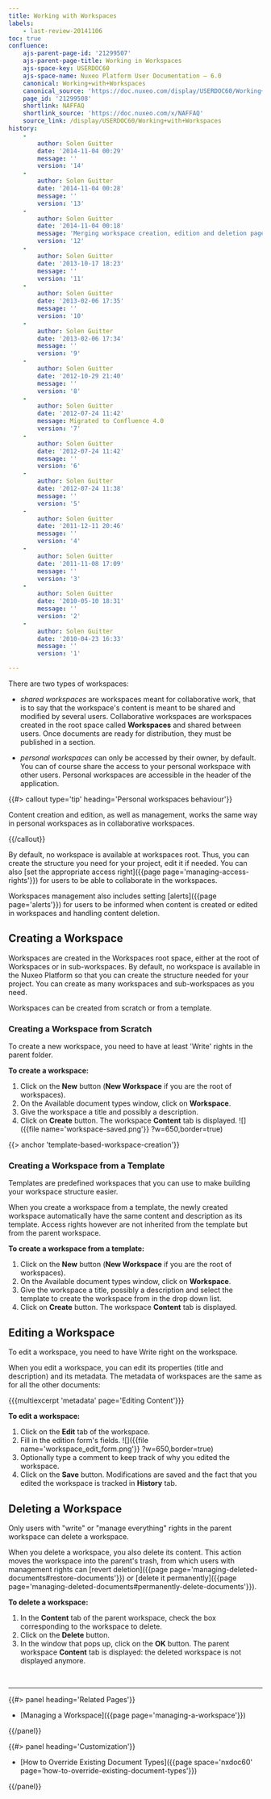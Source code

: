 ```yaml
---
title: Working with Workspaces
labels:
    - last-review-20141106
toc: true
confluence:
    ajs-parent-page-id: '21299507'
    ajs-parent-page-title: Working in Workspaces
    ajs-space-key: USERDOC60
    ajs-space-name: Nuxeo Platform User Documentation — 6.0
    canonical: Working+with+Workspaces
    canonical_source: 'https://doc.nuxeo.com/display/USERDOC60/Working+with+Workspaces'
    page_id: '21299508'
    shortlink: NAFFAQ
    shortlink_source: 'https://doc.nuxeo.com/x/NAFFAQ'
    source_link: /display/USERDOC60/Working+with+Workspaces
history:
    - 
        author: Solen Guitter
        date: '2014-11-04 00:29'
        message: ''
        version: '14'
    - 
        author: Solen Guitter
        date: '2014-11-04 00:28'
        message: ''
        version: '13'
    - 
        author: Solen Guitter
        date: '2014-11-04 00:18'
        message: 'Merging workspace creation, edition and deletion pages'
        version: '12'
    - 
        author: Solen Guitter
        date: '2013-10-17 18:23'
        message: ''
        version: '11'
    - 
        author: Solen Guitter
        date: '2013-02-06 17:35'
        message: ''
        version: '10'
    - 
        author: Solen Guitter
        date: '2013-02-06 17:34'
        message: ''
        version: '9'
    - 
        author: Solen Guitter
        date: '2012-10-29 21:40'
        message: ''
        version: '8'
    - 
        author: Solen Guitter
        date: '2012-07-24 11:42'
        message: Migrated to Confluence 4.0
        version: '7'
    - 
        author: Solen Guitter
        date: '2012-07-24 11:42'
        message: ''
        version: '6'
    - 
        author: Solen Guitter
        date: '2012-07-24 11:38'
        message: ''
        version: '5'
    - 
        author: Solen Guitter
        date: '2011-12-11 20:46'
        message: ''
        version: '4'
    - 
        author: Solen Guitter
        date: '2011-11-08 17:09'
        message: ''
        version: '3'
    - 
        author: Solen Guitter
        date: '2010-05-10 18:31'
        message: ''
        version: '2'
    - 
        author: Solen Guitter
        date: '2010-04-23 16:33'
        message: ''
        version: '1'

---
```

There are two types of workspaces:

*   _shared workspaces_ are workspaces meant for collaborative work, that is to say that the workspace's content is meant to be shared and modified by several users. Collaborative workspaces are workspaces created in the root space called **Workspaces** and shared between users. Once documents are ready for distribution, they must be published in a section.

*   _personal workspaces_ can only be accessed by their owner, by default. You can of course share the access to your personal workspace with other users. Personal workspaces are accessible in the header of the application.

{{#> callout type='tip' heading='Personal workspaces behaviour'}}

Content creation and edition, as well as management, works the same way in personal workspaces as in collaborative workspaces.

{{/callout}}

By default, no workspace is available at workspaces root. Thus, you can create the structure you need for your project, edit it if needed. You can also [set the appropriate access right]({{page page='managing-access-rights'}}) for users to be able to collaborate in the workspaces.

Workspaces management also includes setting [alerts]({{page page='alerts'}}) for users to be informed when content is created or edited in workspaces and handling content deletion.

## Creating a Workspace

Workspaces are created in the Workspaces root space, either at the root of Workspaces or in sub-workspaces. By default, no workspace is available in the Nuxeo Platform so that you can create the structure needed for your project. You can create as many workspaces and sub-workspaces as you need.

Workspaces can be created from scratch or from a template.

### Creating a Workspace from Scratch

To create a new workspace, you need to have at least 'Write' rights in the parent folder.

**To create a workspace:**

1.  Click on the **New** button (**New Workspace** if you are the root of workspaces).
2.  On the Available document types window, click on **Workspace**.
3.  Give the workspace a title and possibly a description.
4.  Click on **Create** button.
    The workspace **Content** tab is displayed.
    ![]({{file name='workspace-saved.png'}} ?w=650,border=true)

{{> anchor 'template-based-workspace-creation'}}

### Creating a Workspace from a Template

Templates are predefined workspaces that you can use to make building your workspace structure easier.

When you create a workspace from a template, the newly created workspace automatically have the same content and description as its template. Access rights however are not inherited from the template but from the parent workspace.

**To create a workspace from a template:**

1.  Click on the **New** button (**New Workspace** if you are the root of workspaces).
2.  On the Available document types window, click on **Workspace**.
3.  Give the workspace a title, possibly a description and select the template to create the workspace from in the drop down list.
4.  Click on **Create** button.
    The workspace **Content** tab is displayed.

## Editing a Workspace

To edit a workspace, you need to have Write right on the workspace.

When you edit a workspace, you can edit its properties (title and description) and its metadata. The metadata of workspaces are the same as for all the other documents:

{{{multiexcerpt 'metadata' page='Editing Content'}}}

**To edit a workspace:**

1.  Click on the **Edit** tab of the workspace.
2.  Fill in the edition form's fields.
    ![]({{file name='workspace_edit_form.png'}} ?w=650,border=true)
3.  Optionally type a comment to keep track of why you edited the workspace.
4.  Click on the **Save** button.
    Modifications are saved and the fact that you edited the workspace is tracked in **History** tab.

## Deleting a Workspace

Only users with "write" or "manage everything" rights in the parent workspace can delete a workspace.

When you delete a workspace, you also delete its content. This action moves the workspace into the parent's trash, from which users with management rights can [revert deletion]({{page page='managing-deleted-documents#restore-documents'}}) or [delete it permanently]({{page page='managing-deleted-documents#permanently-delete-documents'}}).

**To delete a workspace:**

1.  In the **Content** tab of the parent workspace, check the box corresponding to the workspace to delete.
2.  Click on the **Delete** button.
3.  In the window that pops up, click on the **OK** button.
    The parent workspace **Content** tab is displayed: the deleted workspace is not displayed anymore.

&nbsp;

* * *

<div class="row" data-equalizer data-equalize-on="medium"><div class="column medium-6">{{#> panel heading='Related Pages'}}

*   [Managing a Workspace]({{page page='managing-a-workspace'}})

{{/panel}}</div><div class="column medium-6">{{#> panel heading='Customization'}}

*   [How to Override Existing Document Types]({{page space='nxdoc60' page='how-to-override-existing-document-types'}})

{{/panel}}</div></div>